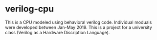 # verilog-cpu

This is a CPU modeled using behavioral verilog code. Individual moduals were developed between Jan-May 2019. This is a project for a university class (Verilog as a Hardware Discription Language). 
